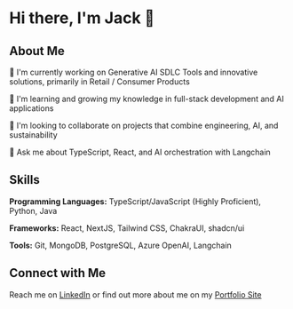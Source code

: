 # Hi there, I'm Jack 👋

## About Me

🔭 I'm currently working on Generative AI SDLC Tools and innovative solutions, primarily in Retail / Consumer Products

🌱 I'm learning and growing my knowledge in full-stack development and AI applications

👯 I'm looking to collaborate on projects that combine engineering, AI, and sustainability

💬 Ask me about TypeScript, React, and AI orchestration with Langchain

## Skills

**Programming Languages:** TypeScript/JavaScript (Highly Proficient), Python, Java

**Frameworks:** React, NextJS, Tailwind CSS, ChakraUI, shadcn/ui

**Tools:** Git, MongoDB, PostgreSQL, Azure OpenAI, Langchain

## Connect with Me

Reach me on [LinkedIn](https://linkedin.com/in/jack-woods-london) or find out more about me on my [Portfolio Site](https://jack-woods.co.uk)
